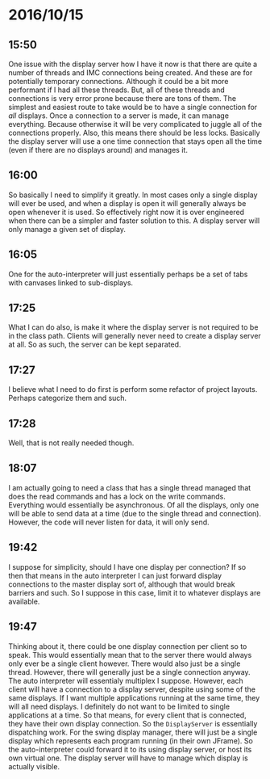 # 2016/10/15

## 15:50

One issue with the display server how I have it now is that there are quite a
number of threads and IMC connections being created. And these are for
potentially temporary connections. Although it could be a bit more performant
if I had all these threads. But, all of these threads and connections is very
error prone because there are tons of them. The simplest and easiest route to
take would be to have a single connection for _all_ displays. Once a
connection to a server is made, it can manage everything. Because otherwise it
will be very complicated to juggle all of the connections properly. Also, this
means there should be less locks. Basically the display server will use a one
time connection that stays open all the time (even if there are no displays
around) and manages it.

## 16:00

So basically I need to simplify it greatly. In most cases only a single
display will ever be used, and when a display is open it will generally always
be open whenever it is used. So effectively right now it is over engineered
when there can be a simpler and faster solution to this. A display server will
only manage a given set of display.

## 16:05

One for the auto-interpreter will just essentially perhaps be a set of tabs
with canvases linked to sub-displays.

## 17:25

What I can do also, is make it where the display server is not required to be
in the class path. Clients will generally never need to create a display
server at all. So as such, the server can be kept separated.

## 17:27

I believe what I need to do first is perform some refactor of project layouts.
Perhaps categorize them and such.

## 17:28

Well, that is not really needed though.

## 18:07

I am actually going to need a class that has a single thread managed that does
the read commands and has a lock on the write commands. Everything would
essentially be asynchronous. Of all the displays, only one will be able to
send data at a time (due to the single thread and connection). However, the
code will never listen for data, it will only send.

## 19:42

I suppose for simplicity, should I have one display per connection? If so then
that means in the auto interpreter I can just forward display connections to
the master display sort of, although that would break barriers and such. So
I suppose in this case, limit it to whatever displays are available.

## 19:47

Thinking about it, there could be one display connection per client so to
speak. This would essentially mean that to the server there would always only
ever be a single client however. There would also just be a single thread.
However, there will generally just be a single connection anyway. The auto
interpreter will essentialy multiplex I suppose. However, each client will
have a connection to a display server, despite using some of the same
displays. If I want multiple applications running at the same time, they will
all need displays. I definitely do not want to be limited to single
applications at a time. So that means, for every client that is connected,
they have their own display connection. So the `DisplayServer` is
essentially dispatching work. For the swing display manager, there will just
be a single display which represents each program running (in their own
JFrame). So the auto-interpreter could forward it to its using display
server, or host its own virtual one. The display server will have to manage
which display is actually visible.
